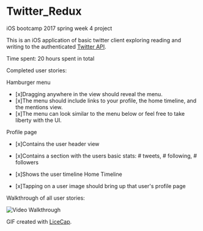 # Twitter_Redux
iOS bootcamp 2017 spring week 4 project


This is an iOS application of basic twitter client exploring reading and writing to the authenticated [Twitter API](https://dev.twitter.com/rest/tools/console).

Time spent: 20 hours spent in total

Completed user stories:

Hamburger menu

* [x]Dragging anywhere in the view should reveal the menu.
* [x]The menu should include links to your profile, the home timeline, and the mentions view.
* [x]The menu can look similar to the menu below or feel free to take liberty with the UI.

Profile page

* [x]Contains the user header view
* [x]Contains a section with the users basic stats: # tweets, # following, # followers
* [x]Shows the user timeline
Home Timeline

* [x]Tapping on a user image should bring up that user's profile page

  
  
Walkthrough of all user stories:

![Video Walkthrough](twitterRedux.gif)

GIF created with [LiceCap](http://www.cockos.com/licecap/).
